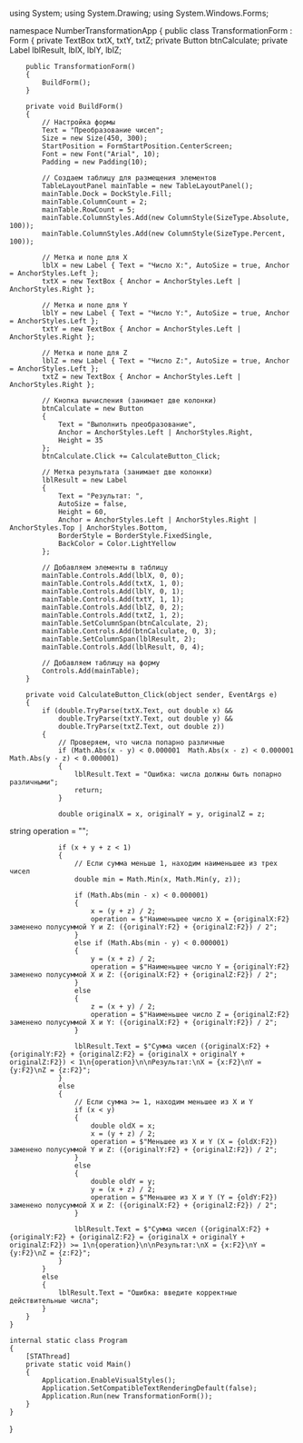 using System;
using System.Drawing;
using System.Windows.Forms;

namespace NumberTransformationApp
{
    public class TransformationForm : Form
    {
        private TextBox txtX, txtY, txtZ;
        private Button btnCalculate;
        private Label lblResult, lblX, lblY, lblZ;

        public TransformationForm()
        {
            BuildForm();
        }

        private void BuildForm()
        {
            // Настройка формы
            Text = "Преобразование чисел";
            Size = new Size(450, 300);
            StartPosition = FormStartPosition.CenterScreen;
            Font = new Font("Arial", 10);
            Padding = new Padding(10);
            
            // Создаем таблицу для размещения элементов
            TableLayoutPanel mainTable = new TableLayoutPanel();
            mainTable.Dock = DockStyle.Fill;
            mainTable.ColumnCount = 2;
            mainTable.RowCount = 5;
            mainTable.ColumnStyles.Add(new ColumnStyle(SizeType.Absolute, 100));
            mainTable.ColumnStyles.Add(new ColumnStyle(SizeType.Percent, 100));
            
            // Метка и поле для X
            lblX = new Label { Text = "Число X:", AutoSize = true, Anchor = AnchorStyles.Left };
            txtX = new TextBox { Anchor = AnchorStyles.Left | AnchorStyles.Right };
            
            // Метка и поле для Y
            lblY = new Label { Text = "Число Y:", AutoSize = true, Anchor = AnchorStyles.Left };
            txtY = new TextBox { Anchor = AnchorStyles.Left | AnchorStyles.Right };
            
            // Метка и поле для Z
            lblZ = new Label { Text = "Число Z:", AutoSize = true, Anchor = AnchorStyles.Left };
            txtZ = new TextBox { Anchor = AnchorStyles.Left | AnchorStyles.Right };
            
            // Кнопка вычисления (занимает две колонки)
            btnCalculate = new Button 
            { 
                Text = "Выполнить преобразование",
                Anchor = AnchorStyles.Left | AnchorStyles.Right,
                Height = 35
            };
            btnCalculate.Click += CalculateButton_Click;
            
            // Метка результата (занимает две колонки)
            lblResult = new Label 
            { 
                Text = "Результат: ",
                AutoSize = false,
                Height = 60,
                Anchor = AnchorStyles.Left | AnchorStyles.Right | AnchorStyles.Top | AnchorStyles.Bottom,
                BorderStyle = BorderStyle.FixedSingle,
                BackColor = Color.LightYellow
            };
            
            // Добавляем элементы в таблицу
            mainTable.Controls.Add(lblX, 0, 0);
            mainTable.Controls.Add(txtX, 1, 0);
            mainTable.Controls.Add(lblY, 0, 1);
            mainTable.Controls.Add(txtY, 1, 1);
            mainTable.Controls.Add(lblZ, 0, 2);
            mainTable.Controls.Add(txtZ, 1, 2);
            mainTable.SetColumnSpan(btnCalculate, 2);
            mainTable.Controls.Add(btnCalculate, 0, 3);
            mainTable.SetColumnSpan(lblResult, 2);
            mainTable.Controls.Add(lblResult, 0, 4);
            
            // Добавляем таблицу на форму
            Controls.Add(mainTable);
        }

        private void CalculateButton_Click(object sender, EventArgs e)
        {
            if (double.TryParse(txtX.Text, out double x) && 
                double.TryParse(txtY.Text, out double y) && 
                double.TryParse(txtZ.Text, out double z))
            {
                // Проверяем, что числа попарно различные
                if (Math.Abs(x - y) < 0.000001  Math.Abs(x - z) < 0.000001  Math.Abs(y - z) < 0.000001)
                {
                    lblResult.Text = "Ошибка: числа должны быть попарно различными";
                    return;
                }

                double originalX = x, originalY = y, originalZ = z;
string operation = "";
                
                if (x + y + z < 1)
                {
                    // Если сумма меньше 1, находим наименьшее из трех чисел
                    double min = Math.Min(x, Math.Min(y, z));
                    
                    if (Math.Abs(min - x) < 0.000001)
                    {
                        x = (y + z) / 2;
                        operation = $"Наименьшее число X = {originalX:F2} заменено полусуммой Y и Z: ({originalY:F2} + {originalZ:F2}) / 2";
                    }
                    else if (Math.Abs(min - y) < 0.000001)
                    {
                        y = (x + z) / 2;
                        operation = $"Наименьшее число Y = {originalY:F2} заменено полусуммой X и Z: ({originalX:F2} + {originalZ:F2}) / 2";
                    }
                    else
                    {
                        z = (x + y) / 2;
                        operation = $"Наименьшее число Z = {originalZ:F2} заменено полусуммой X и Y: ({originalX:F2} + {originalY:F2}) / 2";
                    }
                    
                    lblResult.Text = $"Сумма чисел ({originalX:F2} + {originalY:F2} + {originalZ:F2} = {originalX + originalY + originalZ:F2}) < 1\n{operation}\n\nРезультат:\nX = {x:F2}\nY = {y:F2}\nZ = {z:F2}";
                }
                else
                {
                    // Если сумма >= 1, находим меньшее из X и Y
                    if (x < y)
                    {
                        double oldX = x;
                        x = (y + z) / 2;
                        operation = $"Меньшее из X и Y (X = {oldX:F2}) заменено полусуммой Y и Z: ({originalY:F2} + {originalZ:F2}) / 2";
                    }
                    else
                    {
                        double oldY = y;
                        y = (x + z) / 2;
                        operation = $"Меньшее из X и Y (Y = {oldY:F2}) заменено полусуммой X и Z: ({originalX:F2} + {originalZ:F2}) / 2";
                    }
                    
                    lblResult.Text = $"Сумма чисел ({originalX:F2} + {originalY:F2} + {originalZ:F2} = {originalX + originalY + originalZ:F2}) >= 1\n{operation}\n\nРезультат:\nX = {x:F2}\nY = {y:F2}\nZ = {z:F2}";
                }
            }
            else
            {
                lblResult.Text = "Ошибка: введите корректные действительные числа";
            }
        }
    }

    internal static class Program
    {
        [STAThread]
        private static void Main()
        {
            Application.EnableVisualStyles();
            Application.SetCompatibleTextRenderingDefault(false);
            Application.Run(new TransformationForm());
        }
    }
}